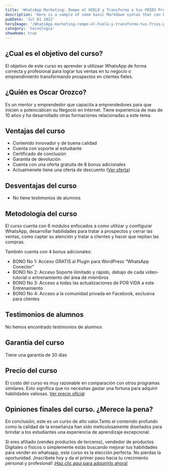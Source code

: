 ```yaml
---
title: 'WhatsApp Marketing: Rompe el HIELO y Transforma a tus FRÍOS Prospectos en CLIENTES fieles'
description: 'Here is a sample of some basic Markdown syntax that can be used when writing Markdown content in Astro.'
pubDate: 'Jul 01 2022'
heroImage: '/WhatsApp-marketing-rompe-el-hielo-y-transforma-tus-frios-prospectos-en-clientes-fieles.jpg'
category: 'tecnologia'
showHome: true
---
```

## ¿Cual es el objetivo del curso?

El objetivo de este curso es aprender a utilizaar WhatsApp de forma correcta y profesional para lograr tus ventas en tu negocio o emprendimiento transformando prospectos en clientes fieles.

## ¿Quién es Oscar Orozco?

Es un mentor y emprendedor que capacita a emprendedores para que inicien o potencialicen su Negocio en Internet. Tiene experiencia de mas de 10 años y ha desarrollado otras formaciones relacionadas a este tema.

## Ventajas del curso

* Contenido innovador y de buena calidad
* Cuenta con soporte al estudiante
* Certificado de conclusión
* Garantía de devolución
* Cuenta con una oferta gratuita de 8 bonus adicionales
* Actualmenete tiene una oferta de descuento ([Ver oferta](https://www.genome.gov/))

## Desventajas del curso

* No tiene testimonios de alumnos

## Metodología del curso

El curso cuenta con 6 módulos enfocados a como utilizar y comfigurar WhatsApp, desarrollar habilidades para tratar a prospectos y cerrar las ventas, como captar su atención y tratar a clientes y hacer que repitan las compras.

También cuenta con 4 bonus adicionales:

* BONO No 1: Acceso GRATIS al Plugin para WordPress “WhatsApp Conector”
* BONO No 2: Acceso Soporte ilimitado y rápido, debajo de cada video-tutorial o entrenamiento del área de miembros
* BONO No 3: Acceso a todas las actualizaciones de POR VIDA a este Entrenamiento
* BONO No 4: Acceso a la comunidad privada en Facebook, exclusiva para clientes

## Testimonios de alumnos

No hemos encontrado testimonios de alumnos

## Garantía del curso

Tiene una garantía de 30 días

## Precio del curso

El costo del curso es muy razonable en comparación con otros programas similares. Esto significa que no necesitas gastar una fortuna para adquirir habilidades valiosas. [Ver precio oficial](https://www.genome.gov/)

## Opiniones finales del curso. ¿Merece la pena?

En conclusión, este es un curso de alto valor.Tanto el contenido profundo como la calidad de la enseñanza han sido meticulosamente diseñados para brindar a los estudiantes una experiencia de aprendizaje excepcional.

Si eres afiliado (vendes productos de terceros), vendedor de productos Digitales o físicos o simplemente estás buscando mejorar tus habilidades para vender en whatsapp, este curso es la elección perfecta. No pierdas la oportunidad. ¡Inscríbete hoy y da el primer paso hacia tu crecimiento personal y profesional! [¡Haz clic aquí para adquirirlo ahora!](https://www.genome.gov/)
